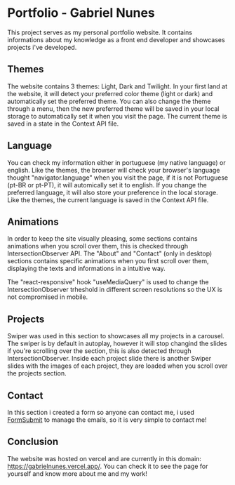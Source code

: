 # Portfolio - Gabriel Nunes

This project serves as my personal portfolio website. It contains informations about my knowledge as a front end developer and showcases projects i've developed.

## Themes

The website contains 3 themes: Light, Dark and Twilight. In your first land at the website, it will detect your preferred color theme (light or dark) and automatically set the preferred theme. You can also change the theme through a menu, then the new preferred theme will be saved in your local storage to automatically set it when you visit the page. The current theme is saved in a state in the Context API file.

## Language

You can check my information either in portuguese (my native language) or english. Like the themes, the browser will check your browser's language thought "navigator.language" when you visit the page, if it is not Portuguese (pt-BR or pt-PT), it will automically set it to english. If you change the preferred language, it will also store your preference in the local storage. Like the themes, the current language is saved in the Context API file.

## Animations

In order to keep the site visually pleasing, some sections contains animations when you scroll over them, this is checked through IntersectionObserver API. The "About" and "Contact" (only in desktop) sections contains specific animations when you first scroll over them, displaying the texts and informations in a intuitive way.

The "react-responsive" hook "useMediaQuery" is used to change the IntersectionObserver trheshold in different screen resolutions so the UX is not compromised in mobile.

## Projects

Swiper was used in this section to showcases all my projects in a carousel. The swiper is by default in autoplay, however it will stop changind the slides if you're scrolling over the section, this is also detected through IntersectionObserver. Inside each project slide there is another Swiper slides with the images of each project, they are loaded when you scroll over the projects section.

## Contact

In this section i created a form so anyone can contact me, i used [FormSubmit](https://formsubmit.co/ "FormSubmit") to manage the emails, so it is very simple to contact me!

## Conclusion

The website was hosted on vercel and are currently in this domain: https://gabrielnunes.vercel.app/. You can check it to see the page for yourself and know more about me and my work! 
